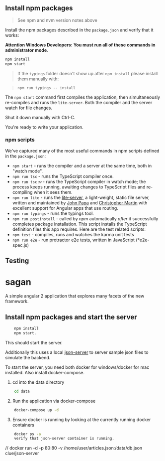 
## Install npm packages

> See npm and nvm version notes above

Install the npm packages described in the `package.json` and verify that it works:

**Attention Windows Developers:  You must run all of these commands in administrator mode**.

```bash
npm install
npm start
```

> If the `typings` folder doesn't show up after `npm install` please install them manually with:

> `npm run typings -- install`

The `npm start` command first compiles the application, 
then simultaneously re-compiles and runs the `lite-server`.
Both the compiler and the server watch for file changes.

Shut it down manually with Ctrl-C.

You're ready to write your application.

### npm scripts

We've captured many of the most useful commands in npm scripts defined in the `package.json`:

* `npm start` - runs the compiler and a server at the same time, both in "watch mode".
* `npm run tsc` - runs the TypeScript compiler once.
* `npm run tsc:w` - runs the TypeScript compiler in watch mode; the process keeps running, awaiting changes to TypeScript files and re-compiling when it sees them.
* `npm run lite` - runs the [lite-server](https://www.npmjs.com/package/lite-server), a light-weight, static file server, written and maintained by
[John Papa](https://github.com/johnpapa) and
[Christopher Martin](https://github.com/cgmartin)
with excellent support for Angular apps that use routing.
* `npm run typings` - runs the typings tool.
* `npm run postinstall` - called by *npm* automatically *after* it successfully completes package installation. This script installs the TypeScript definition files this app requires.
Here are the test related scripts:
* `npm test` - compiles, runs and watches the karma unit tests
* `npm run e2e` - run protractor e2e tests, written in JavaScript (*e2e-spec.js)

## Testing

# sagan
A simple angular 2 application that explores many facets of the new framework.


## Install npm packages and start the server
```bash
    npm install
    npm start.
```

This should start the server. 

Additionally this uses a local [json-server](https://github.com/typicode/json-server) to server sample json files 
to simulate the backend. 

To start the server, you need both docker for windows/docker for mac installed. 
Also install docker-compose.

1. cd into the data directory <br />
```bash
    cd data
```

2. Run  the application via docker-compose
```bash
    docker-compose up -d
```

3. Ensure docker is running by looking at the currently running docker containers
```bash
    docker ps -a
    verify that json-server container is running.
```

//  docker run -d -p 80:80 -v /home/user/articles.json:/data/db.json clue/json-server
